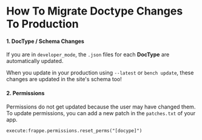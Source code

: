 <!-- add-breadcrumbs -->
# How To Migrate Doctype Changes To Production

#### 1. DocType / Schema Changes

If you are in `developer_mode`, the `.json` files for each **DocType** are automatically updated.

When you update in your production using `--latest` or `bench update`, these changes are updated in the site's schema too!

#### 2. Permissions

Permissions do not get updated because the user may have changed them. To update permissions, you can add a new patch in the `patches.txt` of your app.

	execute:frappe.permissions.reset_perms("[docype]")

<!-- markdown -->